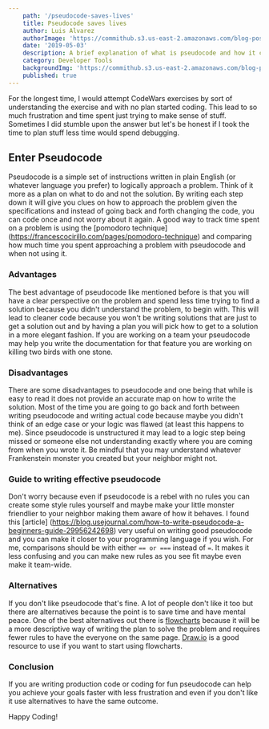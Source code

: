 ```yaml
---
    path: '/pseudocode-saves-lives'
    title: Pseudocode saves lives
    author: Luis Alvarez
    authorImage: 'https://commithub.s3.us-east-2.amazonaws.com/blog-posts/author/luis.jpg'
    date: '2019-05-03'
    description: A brief explanation of what is pseudocode and how it can help us save time
    category: Developer Tools
    backgroundImg: 'https://commithub.s3.us-east-2.amazonaws.com/blog-posts/pseudocode-saves-lives/cover-image.png'
    published: true
---
```


For the longest time, I would attempt CodeWars exercises by sort of understanding the exercise and with no plan started coding. This lead to so much frustration and time spent just trying to make sense of stuff. Sometimes I did stumble upon the answer but let's be honest if I took the time to plan stuff less time would spend debugging.

## Enter Pseudocode

Pseudocode is a simple set of instructions written in plain English (or whatever language you prefer) to logically approach a problem. Think of it more as a plan on what to do and not the solution. By writing each step down it will give you clues on how to approach the problem given the specifications and instead of going back and forth changing the code, you can code once and not worry about it again. A good way to track time spent on a problem is using the [pomodoro technique] (https://francescocirillo.com/pages/pomodoro-technique) and comparing how much time you spent approaching a problem with pseudocode and when not using it.


### Advantages

The best advantage of pseudocode like mentioned before is that you will have a clear perspective on the problem and spend less time trying to find a solution because you didn't understand the problem, to begin with. This will lead to cleaner code because you won't be writing solutions that are just to get a solution out and by having a plan you will pick how to get to a solution in a more elegant fashion. If you are working on a team your pseudocode may help you write the documentation for that feature you are working on killing two birds with one stone.


### Disadvantages

There are some disadvantages to pseudocode and one being that while is easy to read it does not provide an accurate map on how to write the solution. Most of the time you are going to go back and forth between writing pseudocode and writing actual code because maybe you didn't think of an edge case or your logic was flawed (at least this happens to me). Since pseudocode is unstructured it may lead to a logic step being missed or someone else not understanding exactly where you are coming from when you wrote it. Be mindful that you may understand whatever Frankenstein monster you created but your neighbor might not.

### Guide to writing effective pseudocode

Don't worry because even if pseudocode is a rebel with no rules you can create some style rules yourself and maybe make your little monster friendlier to your neighbor making them aware of how it behaves. I found this [article] (https://blog.usejournal.com/how-to-write-pseudocode-a-beginners-guide-29956242698) very useful on writing good pseudocode and you can make it closer to your programming language if you wish. For me, comparisons should be with either `== or ===` instead of `=`. It makes it less confusing and you can make new rules as you see fit maybe even make it team-wide.

### Alternatives

If you don't like pseudocode that's fine. A lot of people don't like it too but there are alternatives because the point is to save time and have mental peace. One of the best alternatives out there is [flowcharts](https://en.wikipedia.org/wiki/Flowchart) because it will be a more descriptive way of writing the plan to solve the problem and requires fewer rules to have the everyone on the same page. [Draw.io](https://www.draw.io/) is a good resource to use if you want to start using flowcharts.

### Conclusion

If you are writing production code or coding for fun pseudocode can help you achieve your goals faster with less frustration and even if you don't like it use alternatives to have the same outcome.

Happy Coding!
